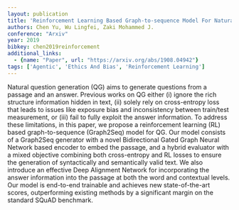```yaml
---
layout: publication
title: 'Reinforcement Learning Based Graph-to-sequence Model For Natural Question Generation'
authors: Chen Yu, Wu Lingfei, Zaki Mohammed J.
conference: "Arxiv"
year: 2019
bibkey: chen2019reinforcement
additional_links:
  - {name: "Paper", url: "https://arxiv.org/abs/1908.04942"}
tags: ['Agentic', 'Ethics And Bias', 'Reinforcement Learning']
---
```

Natural question generation (QG) aims to generate questions from a passage
and an answer. Previous works on QG either (i) ignore the rich structure
information hidden in text, (ii) solely rely on cross-entropy loss that leads
to issues like exposure bias and inconsistency between train/test measurement,
or (iii) fail to fully exploit the answer information. To address these
limitations, in this paper, we propose a reinforcement learning (RL) based
graph-to-sequence (Graph2Seq) model for QG. Our model consists of a Graph2Seq
generator with a novel Bidirectional Gated Graph Neural Network based encoder
to embed the passage, and a hybrid evaluator with a mixed objective combining
both cross-entropy and RL losses to ensure the generation of syntactically and
semantically valid text. We also introduce an effective Deep Alignment Network
for incorporating the answer information into the passage at both the word and
contextual levels. Our model is end-to-end trainable and achieves new
state-of-the-art scores, outperforming existing methods by a significant margin
on the standard SQuAD benchmark.
